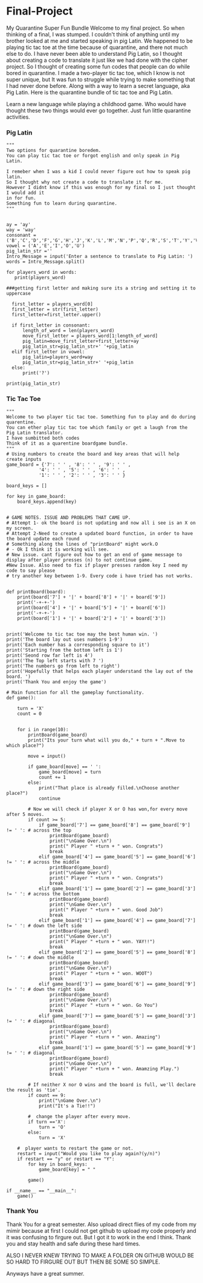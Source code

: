 # Final-Project
My Quarantine Super Fun Bundle
Welcome to my final project. So when thinking of a final, I was stumped. 
I couldn't think of anything until my brother looked at me and started speaking in pig Latin.
We happened to be playing tic tac toe at the time because of quarantine, and there not much else to do. 
I have never been able to understand Pig Latin, so I thought about creating a code to translate it just like we had done with the cipher project. 
So I thought of creating some fun codes that people can do while bored in quarantine. 
I made a two-player tic tac toe, which I know is not super unique, but It was fun to struggle while trying to make something that I had never done before.
Along with a way to learn a secret language, aka Pig Latin. Here is the quarantine bundle of tic tac toe and Pig Latin.

Learn a new language while playing a childhood game.
Who would have thought these two things would ever go together.
Just fun little quarantine activities.

### Pig Latin 

```
"""
Two options for quarantine boredem.
You can play tic tac toe or forgot english and only speak in Pig Latin.

I remeber when I was a kid I could never figure out how to speak pig latin.
So I thought why not create a code to translate it for me.
However I didnt know if this was enough for my final so I just thought I would add it
in for fun. 
Something fun to learn during quarantine.
"""


ay = 'ay'
way = 'way'
consonant = ('B','C','D','F','G','H','J','K','L','M','N','P','Q','R','S','T','Y','V','X','Z')
vowel = ('A','E','I','O','U')
pig_latin_str =''
Intro_Message = input('Enter a sentence to translate to Pig Latin: ')
words = Intro_Message.split()

for players_word in words:
   print(players_word)

###getting first letter and making sure its a string and setting it to uppercase

  first_letter = players_word[0]
  first_letter = str(first_letter)
  first_letter=first_letter.upper()

  if first_letter in consonant:
      length_of_word = len(players_word)
      move_first_letter = players_word[1:length_of_word]
      pig_latin=move_first_letter+first_letter+ay
      pig_latin_str=pig_latin_str+' '+pig_latin
  elif first_letter in vowel:
      pig_latin=players_word+way
      pig_latin_str=pig_latin_str+' '+pig_latin
  else:
      print('?')

print(pig_latin_str)
```

### Tic Tac Toe

```
"""
Welcome to two player tic tac toe. Something fun to play and do during quarentine. 
You can ether play tic tac toe which family or get a laugh from the Pig Latin translator. 
I have sumbitted both codes
Think of it as a quarentine boardgame bundle. 
"""
# Using numbers to create the board and key areas that will help create inputs
game_board = {'7': ' ' , '8': ' ' , '9': ' ' ,
            '4': ' ' , '5': ' ' , '6': ' ' ,
            '1': ' ' , '2': ' ' , '3': ' ' }

board_keys = []

for key in game_board:
    board_keys.append(key)


# GAME NOTES. ISSUE AND PROBLEMS THAT CAME UP.
# Attempt 1- ok the board is not updating and now all i see is an X on my screen.
# Attempt 2-Need to create a updated board function, in order to have the board update each round
# Something along the lines of "printBoard" might work.O
# - Ok I think it is working will see. 
# New issue. cant figure out how to get an end of game message to display after player presses (n) to not continue game. 
#New Issue. Also need to fix if player presses random key I need my code to say please
# try another key between 1-9. Every code i have tried has not works. 


def printBoard(board):
    print(board['7'] + '|' + board['8'] + '|' + board['9'])
    print('-+-+-')
    print(board['4'] + '|' + board['5'] + '|' + board['6'])
    print('-+-+-')
    print(board['1'] + '|' + board['2'] + '|' + board['3'])
    
    
print('Welcome to tic tac toe may the best human win. ')
print('The board lay out uses numbers 1-9')
print('Each number has a corresponding square to it')
print('Starting from the bottom left is 1')
print('Seond row far left is 4')
print('The Top left starts with 7 ')
print('The numbers go from left to right')
print('Hopefully that helps each player understand the lay out of the board. ')
print('Thank You and enjoy the game')

# Main function for all the gameplay functionality.
def game():

    turn = 'X'
    count = 0


    for i in range(10):
        printBoard(game_board)
        print("Its your turn what will you do," + turn + ".Move to which place?")

        move = input()        

        if game_board[move] == ' ':
            game_board[move] = turn
            count += 1
        else:
            print("That place is already filled.\nChoose another place?")
            continue

        # Now we will check if player X or O has won,for every move after 5 moves. 
        if count >= 5:
            if game_board['7'] == game_board['8'] == game_board['9'] != ' ': # across the top
                printBoard(game_board)
                print("\nGame Over.\n")                
                print(" Player " +turn + " won. Congrats")                
                break
            elif game_board['4'] == game_board['5'] == game_board['6'] != ' ': # across the middle
                printBoard(game_board)
                print("\nGame Over.\n")                
                print(" Player " +turn + " won. Congrats")
                break
            elif game_board['1'] == game_board['2'] == game_board['3'] != ' ': # across the bottom
                printBoard(game_board)
                print("\nGame Over.\n")                
                print(" Player " +turn + " won. Good Job")
                break
            elif game_board['1'] == game_board['4'] == game_board['7'] != ' ': # down the left side
                printBoard(game_board)
                print("\nGame Over.\n")                
                print(" Player " +turn + " won. YAY!!")
                break
            elif game_board['2'] == game_board['5'] == game_board['8'] != ' ': # down the middle
                printBoard(game_board)
                print("\nGame Over.\n")                
                print(" Player " +turn + " won. WOOT")
                break
            elif game_board['3'] == game_board['6'] == game_board['9'] != ' ': # down the right side
                printBoard(game_board)
                print("\nGame Over.\n")                
                print(" Player " +turn + " won. Go You")
                break 
            elif game_board['7'] == game_board['5'] == game_board['3'] != ' ': # diagonal
                printBoard(game_board)
                print("\nGame Over.\n")                
                print(" Player " +turn + " won. Amazing")
                break
            elif game_board['1'] == game_board['5'] == game_board['9'] != ' ': # diagonal
                printBoard(game_board)
                print("\nGame Over.\n")                
                print(" Player " +turn + " won. Amamzing Play.")
                break 

        # If neither X nor O wins and the board is full, we'll declare the result as 'tie'.
        if count == 9:
            print("\nGame Over.\n")                
            print("It's a Tie!!")

        #  change the player after every move.
        if turn =='X':
            turn = 'O'
        else:
            turn = 'X'        
    
    #  player wants to restart the game or not.
    restart = input("Would you like to play again?(y/n)")
    if restart == "y" or restart == "Y":  
        for key in board_keys:
            game_board[key] = " "

        game()

if __name__ == "__main__":
    game()
```


### Thank You 
Thank You for a great semester. Also upload direct flies of my code from my mimir because at first I could not get github to upload my code properly and it was confusing to firgure out. But I got it to work in the end I think. 
Thank you and stay health and safe during these hard times. 

ALSO I NEVER KNEW TRYING TO MAKE A FOLDER ON GITHUB WOULD BE SO HARD TO FIRGURE OUT BUT THEN BE SOME SO SIMPLE. 

Anyways have a great summer. 
